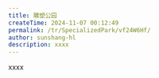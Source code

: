 ```yaml
---
title: 雕塑公园
createTime: 2024-11-07 00:12:49
permalink: /tr/SpecializedPark/vf24W6Hf/
author: sunshang-hl
description: xxxx
---
```


xxxx